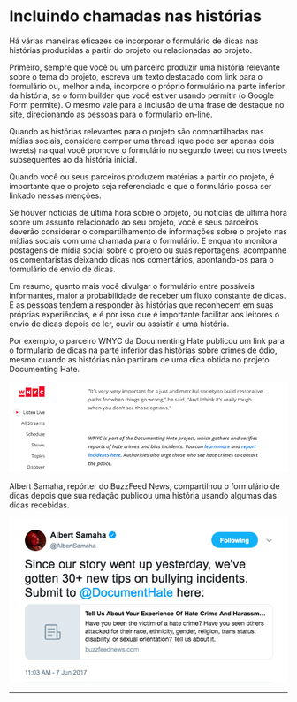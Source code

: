 # Incluindo chamadas nas histórias

Há várias maneiras eficazes de incorporar o formulário de dicas nas histórias produzidas a partir do projeto ou relacionadas ao projeto.

Primeiro, sempre que você ou um parceiro produzir uma história relevante sobre o tema do projeto, escreva um texto destacado com link para o formulário ou, melhor ainda, incorpore o próprio formulário na parte inferior da história, se o form builder que você estiver usando permitir (o Google Form permite). O mesmo vale para a inclusão de uma frase de destaque no site, direcionando as pessoas para o formulário on-line.

Quando as histórias relevantes para o projeto são compartilhadas nas mídias sociais, considere compor uma thread (que pode ser apenas dois tweets) na qual você promove o formulário no segundo tweet ou nos tweets subsequentes ao da história inicial.

Quando você ou seus parceiros produzem matérias a partir do projeto, é importante que o projeto seja referenciado e que o formulário possa ser linkado nessas menções.

Se houver notícias de última hora sobre o projeto, ou notícias de última hora sobre um assunto relacionado ao seu projeto, você e seus parceiros deverão considerar o compartilhamento de informações sobre o projeto nas mídias sociais com uma chamada para o formulário. E enquanto monitora postagens de mídia social sobre o projeto ou suas reportagens, acompanhe os comentaristas deixando dicas nos comentários, apontando-os para o formulário de envio de dicas.

Em resumo, quanto mais você divulgar o formulário entre possíveis informantes, maior a probabilidade de receber um fluxo constante de dicas. E as pessoas tendem a responder às histórias que reconhecem em suas próprias experiências, e é por isso que é importante facilitar aos leitores o envio de dicas depois de ler, ouvir ou assistir a uma história.

Por exemplo, o parceiro WNYC da Documenting Hate publicou um link para o formulário de dicas na parte inferior das histórias sobre crimes de ódio, mesmo quando as histórias não partiram de uma dica obtida no projeto Documenting Hate.

![](../.gitbook/assets/screen-shot-2019-08-09-at-12.12.46-pm.png)

Albert Samaha, repórter do BuzzFeed News, compartilhou o formulário de dicas depois que sua redação publicou uma história usando algumas das dicas recebidas.

![](../.gitbook/assets/screen-shot-2019-08-09-at-12.14.34-pm%20%282%29.png)

 ****  


